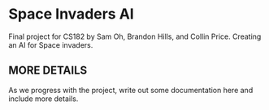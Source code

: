 # Space Invaders AI
Final project for CS182 by Sam Oh, Brandon Hills, and Collin Price. Creating an AI for Space invaders.

## MORE DETAILS
As we progress with the project, write out some documentation here and include more details.
